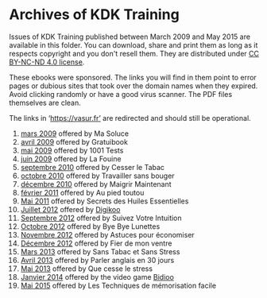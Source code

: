 # Archives of KDK Training

Issues of KDK Training published between March 2009 and May 2015 are available in this folder. You can download, share and print them as long as it respects copyright and you don't resell them. They are distributed under [CC BY-NC-ND 4.0 license](https://creativecommons.org/licenses/by-nc-nd/4.0/).

These ebooks were sponsored. The links you will find in them point to error pages or dubious sites that took over the domain names when they expired. Avoid clicking randomly or have a good virus scanner. The PDF files themselves are clean.

The links in ‘https://vasur.fr’ are redirected and should still be operational.

1. [mars 2009](kdkt-01-20090501.pdf) offered by Ma Soluce
2. [avril 2009](kdkt-02-20090501.pdf) offered by Gratuibook
3. [mai 2009](kdkt-03-20090501.pdf) offered by 1001 Tests
4. [juin 2009](kdkt-04-20090521.pdf) offered by La Fouine
5. [septembre 2010](kdkt-05-20100916.pdf) offered by Cesser le Tabac
6. [octobre 2010](kdkt-06-20101016.pdf) offered by Travailler sans bouger
7. [décembre 2010](kdkt-07-20101226.pdf) offered by Maigrir Maintenant
8. [février 2011](kdkt-08-20110225.pdf) offered by Au pied toutou
9. [Mai 2011](kdkt-09-20110507.pdf) offered by Secrets des Huiles Essentielles
10. [Juillet 2012](kdkt-10-20120726.pdf) offered by [Digikoo](https://digikoo.gamolf.fr)
11. [Septembre 2012](kdkt-11-20120910.pdf) offered by Suivez Votre Intuition
12. [Octobre 2012](kdkt-12-20121022.pdf) offered by Bye Bye Lunettes
13. [Novembre 2012](kdkt-13-20121124.pdf) offered by Astuces pour économiser
14. [Décembre 2012](kdkt-14-20121224.pdf) offered by Fier de mon ventre
15. [Mars 2013](kdkt-15-20130102.pdf) offered by Sans Tabac et Sans Stress
16. [Avril 2013](kdkt-16-20130408.pdf) offered by Parler anglais en 30 jours
17. [Mai 2013](kdkt-17-20130511.pdf) offered by Que cesse le stress
18. [Janvier 2014](kdkt-18-20140106.pdf) offered by the video game [Bidioo](https://bidioo.gamolf.fr)
19. [Mai 2015](kdkt-19-20140515.pdf) offered by Les Techniques de mémorisation facile
